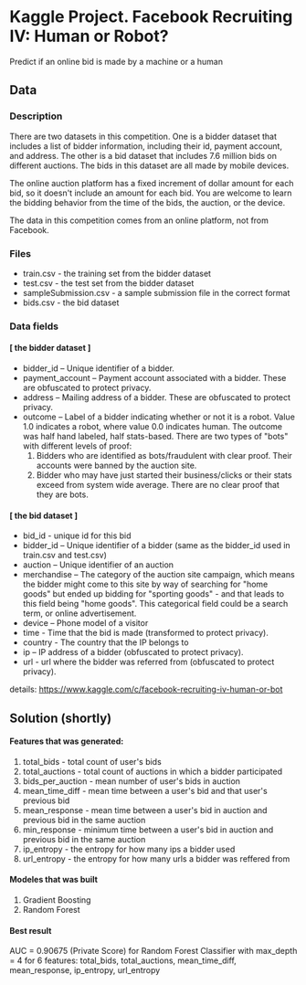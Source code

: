 # Kaggle Project. Facebook Recruiting IV: Human or Robot?
Predict if an online bid is made by a machine or a human

## Data
### Description
There are two datasets in this competition. One is a bidder dataset that includes a list of bidder information, including their id, payment account, and address. The other is a bid dataset that includes 7.6 million bids on different auctions. The bids in this dataset are all made by mobile devices.

The online auction platform has a fixed increment of dollar amount for each bid, so it doesn't include an amount for each bid. You are welcome to learn the bidding behavior from the time of the bids, the auction, or the device. 

The data in this competition comes from an online platform, not from Facebook.

### Files

* train.csv - the training set from the bidder dataset
* test.csv - the test set from the bidder dataset
* sampleSubmission.csv - a sample submission file in the correct format
* bids.csv - the bid dataset

### Data fields

#### [ the bidder dataset ]
* bidder_id – Unique identifier of a bidder.
* payment_account – Payment account associated with a bidder. These are obfuscated to protect privacy. 
* address – Mailing address of a bidder. These are obfuscated to protect privacy. 
* outcome – Label of a bidder indicating whether or not it is a robot. Value 1.0 indicates a robot, where value 0.0 indicates human. The outcome was half hand labeled, half stats-based. There are two types of "bots" with different levels of proof:
  1. Bidders who are identified as bots/fraudulent with clear proof. Their accounts were banned by the auction site.
  2. Bidder who may have just started their business/clicks or their stats exceed from system wide average. There are no clear proof that they are bots. 

#### [ the bid dataset ]
* bid_id - unique id for this bid
* bidder_id – Unique identifier of a bidder (same as the bidder_id used in train.csv and test.csv)
* auction – Unique identifier of an auction
* merchandise –  The category of the auction site campaign, which means the bidder might come to this site by way of searching for "home goods" but ended up bidding for "sporting goods" - and that leads to this field being "home goods". This categorical field could be a search term, or online advertisement. 
* device – Phone model of a visitor
* time - Time that the bid is made (transformed to protect privacy).
* country - The country that the IP belongs to
* ip – IP address of a bidder (obfuscated to protect privacy).
* url - url where the bidder was referred from (obfuscated to protect privacy). 

details: https://www.kaggle.com/c/facebook-recruiting-iv-human-or-bot

## Solution (shortly)
#### Features that was generated:
1. total_bids - total count of user's bids
2. total_auctions - total count of auctions in which a bidder participated
3. bids_per_auction - mean number of user's bids in auction
4. mean_time_diff - mean time between a user's bid and that user's previous bid
5. mean_response - mean time between a user's bid in auction and previous bid in the same auction
6. min_response - minimum time between a user's bid in auction and previous bid in the same auction
7. ip_entropy - the entropy for how many ips a bidder used
8. url_entropy - the entropy for how many urls a bidder was reffered from

#### Modeles that was built
1. Gradient Boosting
2. Random Forest

#### Best result
AUC = 0.90675 (Private Score) for Random Forest Classifier with max_depth = 4 for 6 features: total_bids, total_auctions, mean_time_diff, mean_response, ip_entropy, url_entropy

